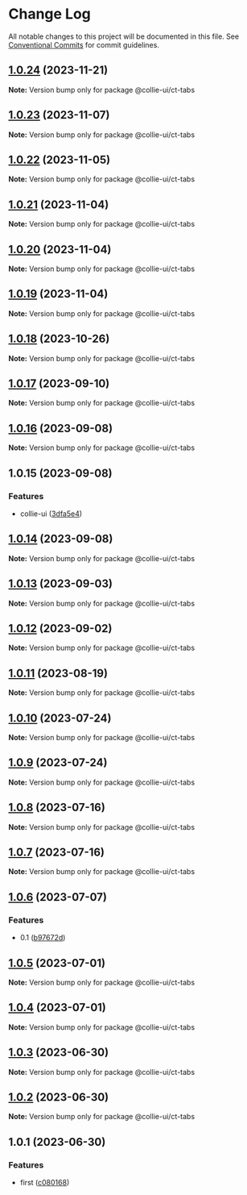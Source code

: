 # Change Log

All notable changes to this project will be documented in this file. See [Conventional Commits](https://conventionalcommits.org) for commit guidelines.

## [1.0.24](https://github.com/border-collie-js/border-collie-ui/compare/@collie-ui/ct-tabs@1.0.23...@collie-ui/ct-tabs@1.0.24) (2023-11-21)

**Note:** Version bump only for package @collie-ui/ct-tabs

## [1.0.23](https://github.com/border-collie-js/border-collie-ui/compare/@collie-ui/ct-tabs@1.0.22...@collie-ui/ct-tabs@1.0.23) (2023-11-07)

**Note:** Version bump only for package @collie-ui/ct-tabs

## [1.0.22](https://github.com/border-collie-js/border-collie-ui/compare/@collie-ui/ct-tabs@1.0.21...@collie-ui/ct-tabs@1.0.22) (2023-11-05)

**Note:** Version bump only for package @collie-ui/ct-tabs

## [1.0.21](https://github.com/border-collie-js/border-collie-ui/compare/@collie-ui/ct-tabs@1.0.20...@collie-ui/ct-tabs@1.0.21) (2023-11-04)

**Note:** Version bump only for package @collie-ui/ct-tabs

## [1.0.20](https://github.com/border-collie-js/border-collie-ui/compare/@collie-ui/ct-tabs@1.0.19...@collie-ui/ct-tabs@1.0.20) (2023-11-04)

**Note:** Version bump only for package @collie-ui/ct-tabs

## [1.0.19](https://github.com/border-collie-js/border-collie-ui/compare/@collie-ui/ct-tabs@1.0.18...@collie-ui/ct-tabs@1.0.19) (2023-11-04)

**Note:** Version bump only for package @collie-ui/ct-tabs

## [1.0.18](https://github.com/border-collie-js/border-collie-ui/compare/@collie-ui/ct-tabs@1.0.17...@collie-ui/ct-tabs@1.0.18) (2023-10-26)

**Note:** Version bump only for package @collie-ui/ct-tabs

## [1.0.17](https://github.com/border-collie-js/border-collie-ui/compare/@collie-ui/ct-tabs@1.0.16...@collie-ui/ct-tabs@1.0.17) (2023-09-10)

**Note:** Version bump only for package @collie-ui/ct-tabs

## [1.0.16](https://github.com/border-collie-js/border-collie-ui/compare/@collie-ui/ct-tabs@1.0.15...@collie-ui/ct-tabs@1.0.16) (2023-09-08)

**Note:** Version bump only for package @collie-ui/ct-tabs

## 1.0.15 (2023-09-08)

### Features

- collie-ui ([3dfa5e4](https://github.com/border-collie-js/border-collie-ui/commit/3dfa5e4eadca863919e9ffbb3dfb9ab726977c7e))

## [1.0.14](https://github.com/border-collie-js/border-collie-ui/compare/@collie-ui/ct-tabs@1.0.13...@collie-ui/ct-tabs@1.0.14) (2023-09-08)

**Note:** Version bump only for package @collie-ui/ct-tabs

## [1.0.13](https://github.com/border-collie-js/border-collie-ui/compare/@collie-ui/ct-tabs@1.0.12...@collie-ui/ct-tabs@1.0.13) (2023-09-03)

**Note:** Version bump only for package @collie-ui/ct-tabs

## [1.0.12](https://github.com/border-collie-js/border-collie-ui/compare/@collie-ui/ct-tabs@1.0.11...@collie-ui/ct-tabs@1.0.12) (2023-09-02)

**Note:** Version bump only for package @collie-ui/ct-tabs

## [1.0.11](https://github.com/border-collie-js/border-collie-ui/compare/@collie-ui/ct-tabs@1.0.10...@collie-ui/ct-tabs@1.0.11) (2023-08-19)

**Note:** Version bump only for package @collie-ui/ct-tabs

## [1.0.10](https://github.com/border-collie-js/border-collie-ui/compare/@collie-ui/ct-tabs@1.0.9...@collie-ui/ct-tabs@1.0.10) (2023-07-24)

**Note:** Version bump only for package @collie-ui/ct-tabs

## [1.0.9](https://github.com/border-collie-js/border-collie-ui/compare/@collie-ui/ct-tabs@1.0.8...@collie-ui/ct-tabs@1.0.9) (2023-07-24)

**Note:** Version bump only for package @collie-ui/ct-tabs

## [1.0.8](https://github.com/border-collie-js/border-collie-ui/compare/@collie-ui/ct-tabs@1.0.7...@collie-ui/ct-tabs@1.0.8) (2023-07-16)

**Note:** Version bump only for package @collie-ui/ct-tabs

## [1.0.7](https://github.com/border-collie-js/border-collie-ui/compare/@collie-ui/ct-tabs@1.0.6...@collie-ui/ct-tabs@1.0.7) (2023-07-16)

**Note:** Version bump only for package @collie-ui/ct-tabs

## [1.0.6](https://github.com/border-collie-js/border-collie-ui/compare/@collie-ui/ct-tabs@1.0.5...@collie-ui/ct-tabs@1.0.6) (2023-07-07)

### Features

- 0.1 ([b97672d](https://github.com/border-collie-js/border-collie-ui/commit/b97672d7355db24fc8564651cbabeaa4114f3f04))

## [1.0.5](https://github.com/border-collie-js/border-collie-ui/compare/@collie-ui/ct-tabs@1.0.4...@collie-ui/ct-tabs@1.0.5) (2023-07-01)

**Note:** Version bump only for package @collie-ui/ct-tabs

## [1.0.4](https://github.com/border-collie-js/border-collie-ui/compare/@collie-ui/ct-tabs@1.0.3...@collie-ui/ct-tabs@1.0.4) (2023-07-01)

**Note:** Version bump only for package @collie-ui/ct-tabs

## [1.0.3](https://github.com/border-collie-js/border-collie-ui/compare/@collie-ui/ct-tabs@1.0.1...@collie-ui/ct-tabs@1.0.3) (2023-06-30)

**Note:** Version bump only for package @collie-ui/ct-tabs

## [1.0.2](https://github.com/border-collie-js/border-collie-ui/compare/@collie-ui/ct-tabs@1.0.1...@collie-ui/ct-tabs@1.0.2) (2023-06-30)

**Note:** Version bump only for package @collie-ui/ct-tabs

## 1.0.1 (2023-06-30)

### Features

- first ([c080168](https://github.com/border-collie-js/border-collie-ui/commit/c08016812d92193e95c9600e6121a9e57c6a9165))
